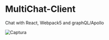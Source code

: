# MultiChat-Client
Chat with React, Webpack5 and graphQL/Apollo 

![Captura](https://user-images.githubusercontent.com/38286900/93836110-f3bfa980-fc57-11ea-987b-f2dff47473cf.JPG)
